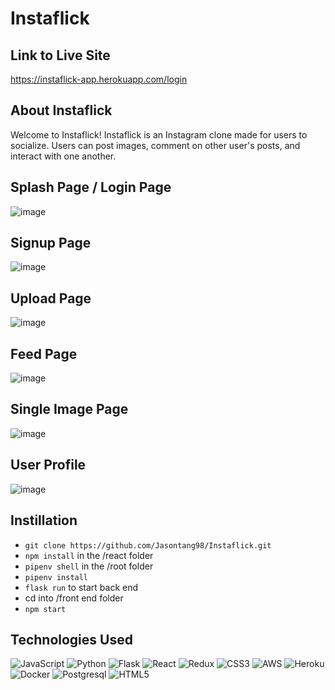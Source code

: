 # Instaflick

## Link to Live Site

https://instaflick-app.herokuapp.com/login

## About Instaflick

Welcome to Instaflick! Instaflick is an Instagram clone made for users to socialize. Users can post images, comment on other user's posts, and interact with one another.

## Splash Page / Login Page
![image](https://user-images.githubusercontent.com/100460237/182057373-25195e3d-cd46-4646-8289-6070394add9e.png)

## Signup Page
![image](https://user-images.githubusercontent.com/100460237/182057464-caba09ef-2222-4c5c-8c64-476ffd1cb41a.png)

## Upload Page
![image](https://user-images.githubusercontent.com/100460237/182058618-79428d11-76a4-42f2-8f81-0c9cf388812e.png)

## Feed Page
![image](https://user-images.githubusercontent.com/100460237/182058808-ba8e25dc-2bfb-4d67-a267-396c67fec01e.png)

## Single Image Page
![image](https://user-images.githubusercontent.com/100460237/182060340-9b99ffbf-d5cc-49d8-9df5-f98fa5166abd.png)

## User Profile
![image](https://user-images.githubusercontent.com/100460237/182059178-9962f507-3f78-499b-bf95-dda694a7acf8.png)

## Instillation 
* ```git clone https://github.com/Jasontang98/Instaflick.git```
* ```npm install``` in the /react folder
* ```pipenv shell``` in the /root folder
* ```pipenv install```
* ```flask run``` to start back end
* cd into /front end folder
* ```npm start```

## Technologies Used
![JavaScript](https://img.shields.io/badge/javascript-%23323330.svg?style=for-the-badge&logo=javascript&logoColor=%23F7DF1E)
![Python](https://img.shields.io/badge/Python-FFD43B?style=for-the-badge&logo=python&logoColor=blue)
![Flask](https://img.shields.io/badge/Flask-000000?style=for-the-badge&logo=flask&logoColor=white)
![React](https://img.shields.io/badge/react-%2320232a.svg?style=for-the-badge&logo=react&logoColor=%2361DAFB)
![Redux](https://img.shields.io/badge/redux-%23593d88.svg?style=for-the-badge&logo=redux&logoColor=white)
![CSS3](https://img.shields.io/badge/css3-%231572B6.svg?style=for-the-badge&logo=css3&logoColor=white)
![AWS](https://img.shields.io/badge/AWS-%23FF9900.svg?style=for-the-badge&logo=amazon-aws&logoColor=white)
![Heroku](https://img.shields.io/badge/heroku-%23430098.svg?style=for-the-badge&logo=heroku&logoColor=white)
![Docker](https://img.shields.io/badge/Docker-2CA5E0?style=for-the-badge&logo=docker&logoColor=white)
![Postgresql](https://img.shields.io/badge/PostgreSQL-316192?style=for-the-badge&logo=postgresql&logoColor=white)
![HTML5](https://img.shields.io/badge/html5-%23E34F26.svg?style=for-the-badge&logo=html5&logoColor=white)
